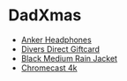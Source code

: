 # DadXmas

- [Anker Headphones](https://www.bestbuy.com/site/soundcore-by-anker-space-one-true-wireless-noise-cancelling-over-the-ear-headphones-black/6545162.p?acampID=0&ar=1826529887589418562&cmp=RMX&irclickid=wRDXE1UYpxyPRUj3Pzz6c22EUkFXOBXBQ2VLRk0&irgwc=1&loc=Howl+Technologies%2C+Inc.&mpid=376373&nrtv_cid=f7ac6f8d5e5d3065795034f23779a7791392251a9f6ee61ab15a1a4f6f622774&ref=198&skuId=6545162&utm_source=narrativ)
- [Divers Direct Giftcard](https://www.diversdirect.com/p/divers-direct-physical-gift-card?queryID=a408ae07bcdc713b7149fe308dd5d7b8&objectID=72012)
- [Black Medium Rain Jacket](https://www.eddiebauer.com/p/38888641/men's-cloud-cap-stretch-2.0-rain-jacket?sp=1&color=Black&size=M&sizeType=)
- [Chromecast 4k](https://store.google.com/us/product/chromecast_google_tv?hl=en-US&pli=1)
